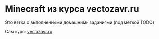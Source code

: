# Minecraft из курса vectozavr.ru

Это ветка с выполненными домашними заданиями (под меткой TODO)

Сам курс: [vectozavr.ru](https://vectozavr.ru)
